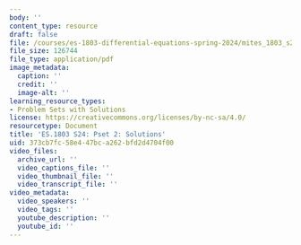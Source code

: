 ```yaml
---
body: ''
content_type: resource
draft: false
file: /courses/es-1803-differential-equations-spring-2024/mites_1803_s24_ps2-qa.pdf
file_size: 126744
file_type: application/pdf
image_metadata:
  caption: ''
  credit: ''
  image-alt: ''
learning_resource_types:
- Problem Sets with Solutions
license: https://creativecommons.org/licenses/by-nc-sa/4.0/
resourcetype: Document
title: 'ES.1803 S24: Pset 2: Solutions'
uid: 373cb7fc-58e4-47bc-a262-bfd2d4704f00
video_files:
  archive_url: ''
  video_captions_file: ''
  video_thumbnail_file: ''
  video_transcript_file: ''
video_metadata:
  video_speakers: ''
  video_tags: ''
  youtube_description: ''
  youtube_id: ''
---
```

